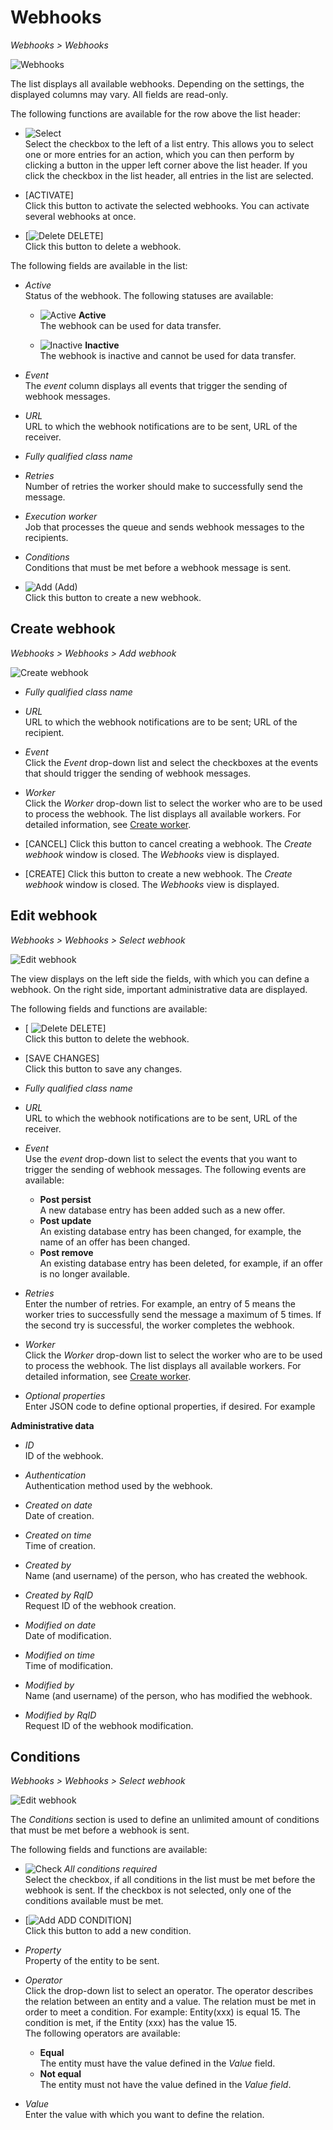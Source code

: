 # Webhooks

*Webhooks > Webhooks*

![Webhooks](../../Assets/Screenshots/Webhooks/Webhooks/Webhooks.png "[Webhooks]")

The list displays all available webhooks. Depending on the settings, the displayed columns may vary. All fields are read-only.

The following functions are available for the row above the list header:

- ![Select](../../Assets/Icons/Checkbox.png "[Select]") <!--- Icon-->      
    Select the checkbox to the left of a list entry. This allows you to select one or more entries for an action, which you can then perform by clicking a button in the upper left corner above the list header.
    If you click the checkbox in the list header, all entries in the list are selected. 

- [ACTIVATE] <!---Icon ergänzen-->   
    Click this button to activate the selected webhooks. You can activate several webhooks at once. 

- [![Delete](../../Assets/Icons/Trash01.png "[Delete]") DELETE]    
    Click this button to delete a webhook. <!---You can delete several webhooks at once?-->

The following fields are available in the list:

- *Active*   
    Status of the webhook. The following statuses are available:
    
    - ![Active](../../Assets/Icons/Check.png "[Active]") <!---Icon-->**Active**  
        The webhook can be used for data transfer.

    - ![Inactive](../../Assets/Icons/Cross03.png "[Inactive]") <!---Icon-->**Inactive**   
        The webhook is inactive and cannot be used for data transfer.

- *Event*  
    The *event* column displays all events that trigger the sending of webhook messages. 

- *URL*  
    URL to which the webhook notifications are to be sent, URL of the receiver.

- *Fully qualified class name*   

- *Retries*  
    Number of retries the worker should make to successfully send the message.

- *Execution worker*   
    Job that processes the queue and sends webhook messages to the recipients.
    <!---Überprüfen, Julian fragen-->

- *Conditions*   
    Conditions that must be met before a webhook message is sent.

-  ![Add](../../Assets/Icons/Plus04.png "[Add]") (Add)     
   Click this button to create a new webhook.

## Create webhook

*Webhooks > Webhooks > Add webhook*

![Create webhook](../../Assets/Screenshots/Webhooks/Webhooks/CreateWebhook.png "[Create webhook]")

- *Fully qualified class name*   
<!---To be enhanced-->

- *URL*  
    URL to which the webhook notifications are to be sent; URL of the recipient.

- *Event*  
    Click the *Event* drop-down list and select the checkboxes at the events that should trigger the sending of webhook messages. 

- *Worker*   
    Click the *Worker* drop-down list to select the worker who are to be used to process the webhook. The list displays all available workers. For detailed information, see [Create worker](../Integration/03_ManageWorkers.md#create-worker).

- [CANCEL]
    Click this button to cancel creating a webhook. The *Create webhook* window is closed. The *Webhooks* view is displayed.

- [CREATE]
    Click this button to create a new webhook. The *Create webhook* window is closed. The *Webhooks* view is displayed.


## Edit webhook

*Webhooks > Webhooks > Select webhook*

![Edit webhook](../../Assets/Screenshots/Webhooks/Webhooks/EditWebhook.png "[Edit webhook]")

The view displays on the left side the fields, with which you can define a webhook. On the right side, important administrative data are displayed.

The following fields and functions are available:

- [ ![Delete](../../Assets/Icons/Trash01.png "[Delete]") <!---Icon-->DELETE]   
    Click this button to delete the webhook.

- [SAVE CHANGES]   
    Click this button to save any changes.

- *Fully qualified class name*   

- *URL*  
    URL to which the webhook notifications are to be sent, URL of the receiver.

- *Event*  
    Use the *event* drop-down list to select the events that you want to trigger the sending of webhook messages. The following events are available:

    - **Post persist**   
        A new database entry has been added such as a new offer.      
    - **Post update**   
        An existing database entry has been changed, for example, the name of an offer has been changed.   
    - **Post remove**   
        An existing database entry has been deleted, for example, if an offer is no longer available.

- *Retries*   
    Enter the number of retries. For example, an entry of 5 means the worker tries to successfully send the message a maximum of 5 times. If the second try is successful, the worker completes the webhook.

- *Worker*   
    Click the *Worker* drop-down list to select the worker who are to be used to process the webhook. The list displays all available workers. For detailed information, see [Create worker](../Integration/03_ManageWorkers.md#create-worker).

- *Optional properties*   
    Enter JSON code to define optional properties, if desired. For example <!---Beispiel: Was könnte eine optional property sein?-->

**Administrative data**

- *ID*   
    ID of the webhook.

- *Authentication*   
    Authentication method used by the webhook.

- *Created on date*   
    Date of creation.

- *Created on time*   
    Time of creation.

- *Created by*   
    Name (and username) of the person, who has created the webhook.

- *Created by RqID*   
    Request ID of the webhook creation.

- *Modified on date*   
    Date of modification.

- *Modified on time*   
    Time of modification.

- *Modified by*   
    Name (and username) of the person, who has modified the webhook.

- *Modified by RqID*   
    Request ID of the webhook modification.

## Conditions

*Webhooks > Webhooks > Select webhook*

![Edit webhook](../../Assets/Screenshots/Webhooks/Webhooks/EditWebhook.png "[Edit webhook]")

The *Conditions* section is used to define an unlimited amount of conditions that must be met before a webhook is sent.

The following fields and functions are available:

- ![Check](../../Assets/Icons/Check.png)<!---Icon--> *All conditions required*   
    Select the checkbox, if all conditions in the list must be met before the webhook is sent. If the checkbox is not selected, only one of the conditions available must be met. 

- [![Add](../../Assets/Icons/Plus04.png "[Add]") ADD CONDITION]  
    Click this button to add a new condition.

- *Property*   
    Property of the entity to be sent. 

- *Operator*   
    Click the drop-down list to select an operator. The operator describes the relation between an entity and a value. The relation must be met in order to meet a condition. For example: Entity(xxx) is equal 15. The condition is met, if the Entity (xxx) has the value 15.   
    The following operators are available:   
    - **Equal**   
       The entity must have the value defined in the *Value* field.   
    - **Not equal**    
        The entity must not have the value defined in the *Value field*.
    <!--- to be enhanced-->
    
- *Value*   
    Enter the value with which you want to define the relation.

